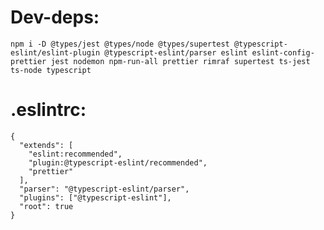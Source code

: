 # Dev-deps:

`npm i -D @types/jest @types/node @types/supertest @typescript-eslint/eslint-plugin @typescript-eslint/parser eslint eslint-config-prettier jest nodemon npm-run-all prettier rimraf supertest ts-jest ts-node typescript`

# .eslintrc:

```
{
  "extends": [
    "eslint:recommended",
    "plugin:@typescript-eslint/recommended",
    "prettier"
  ],
  "parser": "@typescript-eslint/parser",
  "plugins": ["@typescript-eslint"],
  "root": true
}
```
